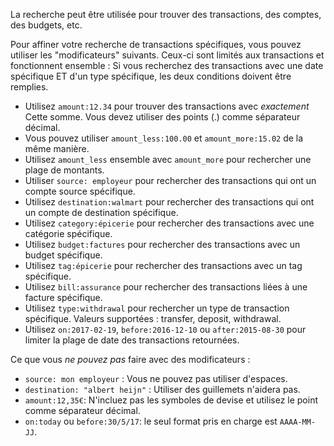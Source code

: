 La recherche peut être utilisée pour trouver des transactions, des comptes, des budgets, etc.

Pour affiner votre recherche de transactions spécifiques, vous pouvez utiliser les "modificateurs" suivants. Ceux-ci sont limités aux transactions et fonctionnent ensemble : Si vous recherchez des transactions avec une date spécifique ET d'un type spécifique, les deux conditions doivent être remplies.

* Utilisez `amount:12.34` pour trouver des transactions avec *exactement* Cette somme. Vous devez utiliser des points (.) comme séparateur décimal.
* Vous pouvez utiliser `amount_less:100.00` et `amount_more:15.02` de la même manière.
* Utilisez `amount_less` ensemble avec `amount_more` pour rechercher une plage de montants.
* Utiliser `source: employeur` pour rechercher des transactions qui ont un compte source spécifique.
* Utilisez `destination:walmart` pour rechercher des transactions qui ont un compte de destination spécifique.
* Utilisez `category:épicerie` pour rechercher des transactions avec une catégorie spécifique.
* Utilisez `budget:factures` pour rechercher des transactions avec un budget spécifique.
* Utilisez `tag:épicerie` pour rechercher des transactions avec un tag spécifique.
* Utilisez `bill:assurance` pour rechercher des transactions liées à une facture spécifique.
* Utilisez `type:withdrawal` pour rechercher un type de transaction spécifique. Valeurs supportées : transfer, deposit, withdrawal.
* Utilisez `on:2017-02-19`, `before:2016-12-10` ou `after:2015-08-30` pour limiter la plage de date des transactions retournées.

Ce que vous *ne pouvez pas* faire avec des modificateurs :

* `source: mon employeur` : Vous ne pouvez pas utiliser d'espaces.
* `destination: "albert heijn"` : Utiliser des guillemets n'aidera pas.
* `amount:12,35€`: N'incluez pas les symboles de devise et utilisez le point comme séparateur décimal.
* `on:today` ou `before:30/5/17`: le seul format pris en charge est `AAAA-MM-JJ`.